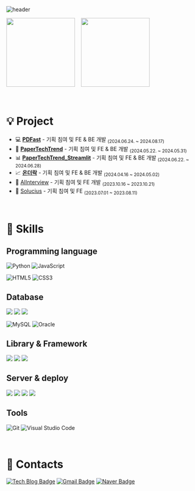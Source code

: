 ![header](https://capsule-render.vercel.app/api?type=waving&color=gradient&height=200&section=header&text=HeounJu's_Repo&fontSize=40)


<p>
  <img height="180em" src="https://github-readme-stats.vercel.app/api?username=wjdguswn1203&show_icons=true&include_all_commits=true"> &nbsp;&nbsp;
  <img height="180em" src="https://github-readme-stats.vercel.app/api/top-langs/?username=wjdguswn1203&layout=compact">
</p>
<br>


# 💡 Project

- 💻 [**PDFast**](https://github.com/sinizzu) - 기획 침여 및 FE & BE 개발 <sub>(2024.06.24. ~ 2024.08.17)</sub>
- 📝 [**PaperTechTrend**](https://github.com/wjdguswn1203/PaperTechTrend) - 기획 침여 및 FE & BE 개발 <sub>(2024.05.22. ~ 2024.05.31)</sub>
- 📊 [**PaperTechTrend_Streamlit**](https://github.com/wjdguswn1203/PTT_Stramlit) - 기획 침여 및 FE & BE 개발 <sub>(2024.06.22. ~ 2024.06.28)</sub>
- 📈 [**온더락**](https://github.com/wjdguswn1203/AWS_HJ_apiProject) - 기획 침여 및 FE & BE 개발 <sub>(2024.04.16 ~ 2024.05.02)</sub>
- 💼 [AIInterview](https://github.com/wjdguswn1203/AIInterview) - 기획 침여 및 FE 개발 <sub>(2023.10.16 ~ 2023.10.21)</sub>
- 📐 [Solucius](https://github.com/wjdguswn1203/solucius) - 기획 침여 및 FE <sub>(2023.07.01 ~ 2023.08.11)</sub>

<br>

# 💪 Skills

## Programming language

![Python](https://img.shields.io/badge/Python-3776AB.svg?&style=for-the-badge&logo=Python&logoColor=white)
![JavaScript](https://img.shields.io/badge/JavaScript-F7DF1E.svg?&style=for-the-badge&logo=JavaScript&logoColor=white)

![HTML5](https://img.shields.io/badge/HTML5-E34F26.svg?&style=for-the-badge&logo=HTML5&logoColor=white)
![CSS3](https://img.shields.io/badge/CSS3-1572B6.svg?&style=for-the-badge&logo=CSS3&logoColor=white)

## Database

<img src="https://img.shields.io/badge/AWS_RDS-527FFF?logo=amazonrds&logoColor=fff&style=for-the-badge"> <img src="https://img.shields.io/badge/weaviate-6EBE49?style=for-the-badge"/> <img src="https://img.shields.io/badge/-MongoDB-13aa52?style=for-the-badge&logo=mongodb&logoColor=white"/>

![MySQL](https://img.shields.io/badge/MySQL-4479A1.svg?&style=for-the-badge&logo=MySQL&logoColor=white)
![Oracle](https://img.shields.io/badge/Oracle-F80000.svg?&style=for-the-badge&logo=Oracle&logoColor=white)

## Library & Framework

<img src="https://img.shields.io/badge/FastAPI-009688?style=for-the-badge&logo=fastapi&logoColor=white"/> <img src="https://img.shields.io/badge/Streamlit-FF4B4B?style=for-the-badge&logo=streamlit&logoColor=white"/> <img src="https://img.shields.io/badge/react-61DAFB?style=for-the-badge&logo=react&logoColor=white"/>
<br/>

## Server & deploy

<img src="https://img.shields.io/badge/AWS_EC2-FF9900?style=for-the-badge&logo=amazonec2&logoColor=white"/> <img src="https://img.shields.io/badge/Docker-2496ED?style=for-the-badge&logo=docker&logoColor=white"/> <img src="https://img.shields.io/badge/Node.js-5FA04E?style=for-the-badge&logo=nodedotjs&logoColor=white"/> <img src="https://img.shields.io/badge/PHP-777BB4?style=for-the-badge&logo=php&logoColor=white"/> 
<br/>

## Tools
![Git](https://img.shields.io/badge/Git-F05032.svg?&style=for-the-badge&logo=Git&logoColor=white)
![Visual Studio Code](https://img.shields.io/badge/Visual%20Studio%20Code-007ACC.svg?&style=for-the-badge&logo=Visual%20Studio%20Code&logoColor=white)

<br>

# 💌 Contacts
[![Tech Blog Badge](http://img.shields.io/badge/-Tech%20blog-black?style=flat-square&logo=github&link=https://guswnqmffn.tistory.com/)](https://guswnqmffn.tistory.com/)
[![Gmail Badge](https://img.shields.io/badge/Gmail-d14836?style=flat-square&logo=Gmail&logoColor=white&link=mailto:wjdguswn0954@gmail.com)](mailto:wjdguswn0954@gmail.com)
[![Naver Badge](https://img.shields.io/badge/Naver-03C75A?style=flat-square&logo=naver&logoColor=white&link=mailto:wjdguswn1203@naver.com)](mailto:wjdguswn1203@naver.com)

<br>

<!-- 
[![Solved.ac
프로필](http://mazassumnida.wtf/api/v2/generate_badge?boj=wjdguswn1203)](https://solved.ac/wjdguswn1203)
![mazandi profile](http://mazandi.herokuapp.com/api?handle=wjdguswn1203&theme=dark)
-->
